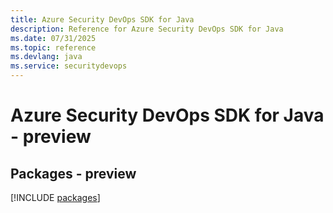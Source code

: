 ```yaml
---
title: Azure Security DevOps SDK for Java
description: Reference for Azure Security DevOps SDK for Java
ms.date: 07/31/2025
ms.topic: reference
ms.devlang: java
ms.service: securitydevops
---
```

# Azure Security DevOps SDK for Java - preview
## Packages - preview
[!INCLUDE [packages](security-devops-index.md)]
